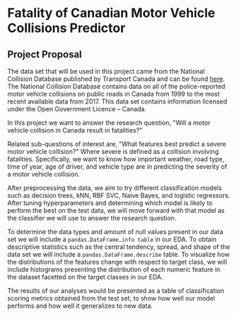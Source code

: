 # Fatality of Canadian Motor Vehicle Collisions Predictor

## Project Proposal

The data set that will be used in this project came from the National Collision Database published by Transport Canada and can be found [here](https://open.canada.ca/data/en/dataset/1eb9eba7-71d1-4b30-9fb1-30cbdab7e63a). The National Collision Database contains data on all of the police-reported motor vehicle collisions on public roads in Canada from 1999 to the most recent available data from 2017. This data set contains information licensed under the Open Government Licence – Canada.

In this project we want to answer the research question, "Will a motor vehicle collision in Canada result in fatalities?"

Related sub-questions of interest are, "What features best predict a severe motor vehicle collision?" Where severe is defined as a collision involving fatalities. Specifically, we want to know how important weather, road type, time of year, age of driver, and vehicle type are in predicting the severity of a motor vehicle collision.

After preprocessing the data, we aim to try different classification models such as decision trees, kNN, RBF SVC, Naive Bayes, and logistic regressors. After tuning hyperparameters and determining which model is likely to perform the best on the test data, we will move forward with that model as the classifier we will use to answer the research question.

To determine the data types and amount of null values present in our data set we will include a `pandas.DataFrame.info table` in our EDA. To obtain descriptive statistics such as the central tendency, spread, and shape of the data set we will include a `pandas.DataFrame.describe` table. To visualize how the distributions of the features change with respect to target class, we will include histograms presenting the distribution of each numeric feature in the dataset facetted on the target classes in our EDA.

The results of our analyses would be presented as a table of classification scoring metrics obtained from the test set, to show how well our model performs and how well it generalizes to new data.